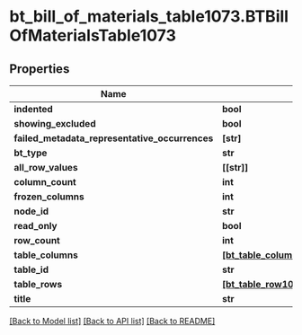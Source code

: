 # bt_bill_of_materials_table1073.BTBillOfMaterialsTable1073

## Properties
Name | Type | Description | Notes
------------ | ------------- | ------------- | -------------
**indented** | **bool** |  | [optional] 
**showing_excluded** | **bool** |  | [optional] 
**failed_metadata_representative_occurrences** | **[str]** |  | [optional] 
**bt_type** | **str** |  | [optional] 
**all_row_values** | **[[str]]** |  | [optional] 
**column_count** | **int** |  | [optional] 
**frozen_columns** | **int** |  | [optional] 
**node_id** | **str** |  | [optional] 
**read_only** | **bool** |  | [optional] 
**row_count** | **int** |  | [optional] 
**table_columns** | [**[bt_table_column_info1222.BTTableColumnInfo1222]**](BTTableColumnInfo1222.md) |  | [optional] 
**table_id** | **str** |  | [optional] 
**table_rows** | [**[bt_table_row1054.BTTableRow1054]**](BTTableRow1054.md) |  | [optional] 
**title** | **str** |  | [optional] 

[[Back to Model list]](../README.md#documentation-for-models) [[Back to API list]](../README.md#documentation-for-api-endpoints) [[Back to README]](../README.md)


